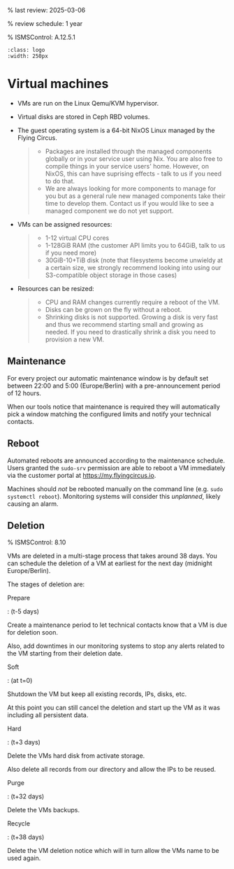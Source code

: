 % last review: 2025-03-06

% review schedule: 1 year

% ISMSControl: A.12.5.1


```{image} ../../images/vms250.png
:class: logo
:width: 250px
```

# Virtual machines

- VMs are run on the Linux Qemu/KVM hypervisor.

- Virtual disks are stored in Ceph RBD volumes.

- The guest operating system is a 64-bit NixOS Linux managed by the Flying Circus.

  > - Packages are installed through the managed components globally or in your
  >   service user using Nix. You are also free to compile
  >   things in your service users' home. However, on NixOS, this can have
  >   suprising effects - talk to us if you need to do that.
  > - We are always looking for more components to manage for you but as a
  >   general rule new managed components take their time to develop them.
  >   Contact us if you would like to see a managed component we do not yet
  >   support.

- VMs can be assigned resources:

  > - 1-12 virtual CPU cores
  > - 1-128GiB RAM (the customer API limits you to 64GiB, talk to us if you need more)
  > - 30GiB-10+TiB disk (note that filesystems become unwieldy at a certain size, we strongly recommend looking into using our S3-compatible object storage in those cases)

- Resources can be resized:

  > - CPU and RAM changes currently require a reboot of the VM.
  > - Disks can be grown on the fly without a reboot.
  > - Shrinking disks is not supported. Growing a disk is very fast and
  >   thus we recommend starting small and growing as needed. If you need
  >   to drastically shrink a disk you need to provision a new VM.

## Maintenance

For every project our automatic maintenance window is by default set between
22:00 and 5:00 (Europe/Berlin) with a pre-announcement period of 12 hours.

When our tools notice that maintenance is required they will automatically
pick a window matching the configured limits and notify your technical contacts.

## Reboot

Automated reboots are announced according to the maintenance schedule. Users
granted the `sudo-srv` permission are able to reboot a VM immediately via the customer portal at <https://my.flyingcircus.io>.

Machines should *not* be rebooted manually on the command line (e.g. `sudo systemctl reboot`). Monitoring systems will consider this *unplanned*, likely causing an alarm.

## Deletion

% ISMSControl: 8.10

VMs are deleted in a multi-stage process that takes around 38 days. You can
schedule the deletion of a VM at earliest for the next day (midnight
Europe/Berlin).

The stages of deletion are:

Prepare

: (t-5 days)

  Create a maintenance period to let technical contacts know that a VM
  is due for deletion soon.

  Also, add downtimes in our monitoring systems to stop any alerts related
  to the VM starting from their deletion date.

Soft

: (at t=0)

  Shutdown the VM but keep all existing records, IPs, disks, etc.

  At this point you can still cancel the deletion and start up the VM as it was
  including all persistent data.

Hard

: (t+3 days)

  Delete the VMs hard disk from activate storage.

  Also delete all records from our directory and allow the IPs to be reused.

Purge

: (t+32 days)

  Delete the VMs backups.

Recycle

: (t+38 days)

  Delete the VM deletion notice which will in turn allow the VMs name to
  be used again.
